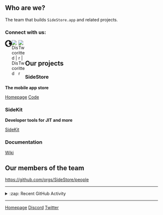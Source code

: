 <!-- 
Docs: How to use GitHub README and actions to auto-generate embedded content.
https://github.com/anuraghazra/github-readme-stats
https://www.youtube.com/watch?v=n6d4KHSKqGk
https://github.com/rahuldkjain/github-profile-readme-generator
 -->

## Who are we?

The team that builds `SideStore.app` and related projects.

### Connect with us:

<!--
[![Website](https://img.shields.io/website?label=sidestore.io&style=for-the-badge&url=https://sidestore.io)](https://sidestore.io)
[![Twitter Follow](https://img.shields.io/twitter/follow/sidestore_io?color=1DA1F2&logo=twitter&style=for-the-badge)](https://twitter.com/intent/follow?original_referer=https%3A%2F%2Fgithub.com%2Fsidestore&screen_name=sidestore)
[![GitHub Followers](https://img.shields.io/github/followers/sidestore?style=for-the-badge)]()
[![GitHub Sponsors](https://img.shields.io/github/sponsors/sidestore?style=for-the-badge
)]() 
-->

[<img align="left" alt="sidestore.io" width="22px" src="https://raw.githubusercontent.com/iconic/open-iconic/master/svg/globe.svg" />][website]
[<img align="left" alt="Discord | Discord" width="22px" src="https://cdn.jsdelivr.net/npm/simple-icons@v3/icons/discord.svg" />][discord]
[<img align="left" alt="Twitter | Twitter" width="22px" src="https://cdn.jsdelivr.net/npm/simple-icons@v3/icons/twitter.svg" />][twitter]

<br />
<br />

## Our projects

### SideStore

__The mobile app store__

[Homepage][website]
[Code][git.sidestore]

### SideKit

__Developer tools for JIT and more__

[SideKit][git.sidekit]

### Documentation

[Wiki][wiki]

## Our members of the team

https://github.com/orgs/SideStore/people

---

<details>
  <summary>:zap: Recent GitHub Activity</summary>

<!--START_SECTION:activity-->
1. 🗣 Commented on [#647](https://github.com/SideStore/SideStore/issues/647) in [SideStore/SideStore](https://github.com/SideStore/SideStore)
2. ❗️ Closed issue [#647](https://github.com/SideStore/SideStore/issues/647) in [SideStore/SideStore](https://github.com/SideStore/SideStore)
3. 🎉 Merged PR [#746](https://github.com/SideStore/SideStore/pull/746) in [SideStore/SideStore](https://github.com/SideStore/SideStore)
4. 🗣 Commented on [#746](https://github.com/SideStore/SideStore/issues/746) in [SideStore/SideStore](https://github.com/SideStore/SideStore)
5. 💪 Opened PR [#746](https://github.com/SideStore/SideStore/pull/746) in [SideStore/SideStore](https://github.com/SideStore/SideStore)
6. 🗣 Commented on [#647](https://github.com/SideStore/SideStore/issues/647) in [SideStore/SideStore](https://github.com/SideStore/SideStore)
7. 🗣 Commented on [#669](https://github.com/SideStore/SideStore/issues/669) in [SideStore/SideStore](https://github.com/SideStore/SideStore)
8. ❗️ Closed issue [#669](https://github.com/SideStore/SideStore/issues/669) in [SideStore/SideStore](https://github.com/SideStore/SideStore)
9. 🗣 Commented on [#718](https://github.com/SideStore/SideStore/issues/718) in [SideStore/SideStore](https://github.com/SideStore/SideStore)
10. 🗣 Commented on [#718](https://github.com/SideStore/SideStore/issues/718) in [SideStore/SideStore](https://github.com/SideStore/SideStore)
11. 🗣 Commented on [#718](https://github.com/SideStore/SideStore/issues/718) in [SideStore/SideStore](https://github.com/SideStore/SideStore)
12. ❗️ Closed issue [#718](https://github.com/SideStore/SideStore/issues/718) in [SideStore/SideStore](https://github.com/SideStore/SideStore)
13. 🗣 Commented on [#713](https://github.com/SideStore/SideStore/issues/713) in [SideStore/SideStore](https://github.com/SideStore/SideStore)
14. ❗️ Closed issue [#713](https://github.com/SideStore/SideStore/issues/713) in [SideStore/SideStore](https://github.com/SideStore/SideStore)
15. 🗣 Commented on [#744](https://github.com/SideStore/SideStore/issues/744) in [SideStore/SideStore](https://github.com/SideStore/SideStore)
16. 🗣 Commented on [#734](https://github.com/SideStore/SideStore/issues/734) in [SideStore/SideStore](https://github.com/SideStore/SideStore)
17. 🗣 Commented on [#745](https://github.com/SideStore/SideStore/issues/745) in [SideStore/SideStore](https://github.com/SideStore/SideStore)
18. 🗣 Commented on [#745](https://github.com/SideStore/SideStore/issues/745) in [SideStore/SideStore](https://github.com/SideStore/SideStore)
19. ❗️ Closed issue [#745](https://github.com/SideStore/SideStore/issues/745) in [SideStore/SideStore](https://github.com/SideStore/SideStore)
20. ❗️ Opened issue [#745](https://github.com/SideStore/SideStore/issues/745) in [SideStore/SideStore](https://github.com/SideStore/SideStore)
<!--END_SECTION:activity-->

</details>

---

[Homepage][patreon] [Discord][discord] [Twitter][twitter]

<!--
- [Patreon][patreon]
- [OpenCollective][opencollective]
- [YouTube][youtube]
-->

[website]: https://sidestore.io
[wiki]: https://wiki.sidestore.io
[twitter]: https://twitter.com/sidestore_io
[discord]: https://discord.gg/sidestore-949183273383395328
[youtube]: https://youtube.com/TODO
[patreon]: https://www.patreon.com/SideStore
[opencollective]: https://opencollective.com/TODO
[git.sidestore]: https://github.com/SideStore/SideStore/
[git.sidekit]: https://github.com/SideStore/SideKit

